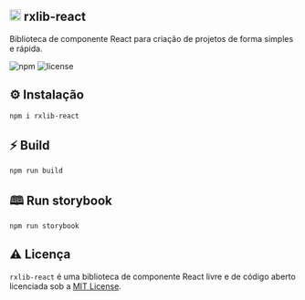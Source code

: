 ## <img alt='rxlib-react' height='20px' src='https://github.com/rxcrud/rxlib-react/blob/main/img/logo.png'> rxlib-react
Biblioteca de componente React para criação de projetos de forma simples e rápida.

![npm](https://img.shields.io/npm/v/rxlib-react?style=flat-square)
![license](https://img.shields.io/npm/l/rxlib-react?style=flat-square)

## ⚙️ Instalação

``` sh
npm i rxlib-react
```

## ⚡️ Build

``` sh
npm run build
```

## 🕮 Run storybook

``` sh
npm run storybook
```

## ⚠️ Licença
`rxlib-react` é uma biblioteca de componente React livre e de código aberto licenciada sob a [MIT License](https://github.com/rxcrud/rxlib-react/blob/main/LICENSE).